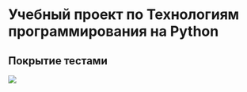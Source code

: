 # Учебный проект по Технологиям программирования на Python
## Покрытие тестами
![](https://i.imgur.com/KMuOQgx.png)